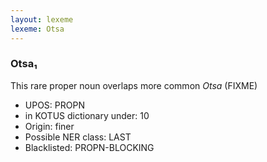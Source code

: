 ```yaml
---
layout: lexeme
lexeme: Otsa
---
```


###  Otsa₁

This rare proper noun overlaps more common *Otsa* (FIXME)
* UPOS:  PROPN
* in KOTUS dictionary under:  10
* Origin:  finer
* Possible NER class:  LAST
* Blacklisted:  PROPN-BLOCKING

